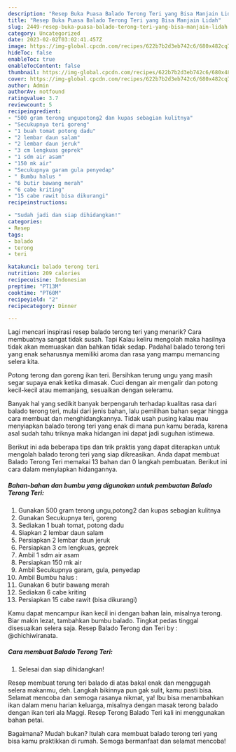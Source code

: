 ```yaml
---
description: "Resep Buka Puasa Balado Terong Teri yang Bisa Manjain Lidah"
title: "Resep Buka Puasa Balado Terong Teri yang Bisa Manjain Lidah"
slug: 2449-resep-buka-puasa-balado-terong-teri-yang-bisa-manjain-lidah
category: Uncategorized
date: 2023-02-02T03:02:41.457Z
image: https://img-global.cpcdn.com/recipes/622b7b2d3eb742c6/680x482cq70/balado-terong-teri-foto-resep-utama.jpg
hideToc: false
enableToc: true
enableTocContent: false
thumbnail: https://img-global.cpcdn.com/recipes/622b7b2d3eb742c6/680x482cq70/balado-terong-teri-foto-resep-utama.jpg
cover: https://img-global.cpcdn.com/recipes/622b7b2d3eb742c6/680x482cq70/balado-terong-teri-foto-resep-utama.jpg
author: Admin
authorAv: notfound
ratingvalue: 3.7
reviewcount: 5
recipeingredient:
- "500 gram terong ungupotong2 dan kupas sebagian kulitnya"
- "Secukupnya teri goreng"
- "1 buah tomat potong dadu"
- "2 lembar daun salam"
- "2 lembar daun jeruk"
- "3 cm lengkuas geprek"
- "1 sdm air asam"
- "150 mk air"
- "Secukupnya garam gula penyedap"
- " Bumbu halus "
- "6 butir bawang merah"
- "6 cabe kriting"
- "15 cabe rawit bisa dikurangi"
recipeinstructions:

- "Sudah jadi dan siap dihidangkan!"
categories:
- Resep
tags:
- balado
- terong
- teri

katakunci: balado terong teri 
nutrition: 209 calories
recipecuisine: Indonesian
preptime: "PT13M"
cooktime: "PT60M"
recipeyield: "2"
recipecategory: Dinner

---
```



Lagi mencari inspirasi resep balado terong teri yang menarik? Cara membuatnya sangat tidak susah. Tapi Kalau keliru mengolah maka hasilnya tidak akan memuaskan dan bahkan tidak sedap. Padahal balado terong teri yang enak seharusnya memiliki aroma dan rasa yang mampu memancing selera kita.


Potong terong dan goreng ikan teri. Bersihkan terung ungu yang masih segar supaya enak ketika dimasak. Cuci dengan air mengalir dan potong kecil-kecil atau memanjang, sesuaikan dengan seleramu.

Banyak hal yang sedikit banyak berpengaruh terhadap kualitas rasa dari balado terong teri, mulai dari jenis bahan, lalu pemilihan bahan segar hingga cara membuat dan menghidangkannya. Tidak usah pusing kalau mau menyiapkan balado terong teri yang enak di mana pun kamu berada, karena asal sudah tahu triknya maka hidangan ini dapat jadi suguhan istimewa.


Berikut ini ada beberapa tips dan trik praktis yang dapat diterapkan untuk mengolah balado terong teri yang siap dikreasikan. Anda dapat membuat Balado Terong Teri memakai 13 bahan dan 0 langkah pembuatan. Berikut ini cara dalam menyiapkan hidangannya.

<!--inarticleads1-->

##### Bahan-bahan dan bumbu yang digunakan untuk pembuatan Balado Terong Teri:

1. Gunakan 500 gram terong ungu,potong2 dan kupas sebagian kulitnya
1. Gunakan Secukupnya teri, goreng
1. Sediakan 1 buah tomat, potong dadu
1. Siapkan 2 lembar daun salam
1. Persiapkan 2 lembar daun jeruk
1. Persiapkan 3 cm lengkuas, geprek
1. Ambil 1 sdm air asam
1. Persiapkan 150 mk air
1. Ambil Secukupnya garam, gula, penyedap
1. Ambil  Bumbu halus :
1. Gunakan 6 butir bawang merah
1. Sediakan 6 cabe kriting
1. Persiapkan 15 cabe rawit (bisa dikurangi)


Kamu dapat mencampur ikan kecil ini dengan bahan lain, misalnya terong. Biar makin lezat, tambahkan bumbu balado. Tingkat pedas tinggal disesuaikan selera saja. Resep Balado Terong dan Teri by : @chichiwiranata. 

<!--inarticleads2-->

##### Cara membuat Balado Terong Teri:


1. Selesai dan siap dihidangkan!

Resep membuat terung teri balado di atas bakal enak dan menggugah selera makanmu, deh. Langkah bikinnya pun gak sulit, kamu pasti bisa. Selamat mencoba dan semoga rasanya nikmat, ya! Ibu bisa menambahkan ikan dalam menu harian keluarga, misalnya dengan masak terong balado dengan ikan teri ala Maggi. Resep Terong Balado Teri kali ini menggunakan bahan petai. 

Bagaimana? Mudah bukan? Itulah cara membuat balado terong teri yang bisa kamu praktikkan di rumah. Semoga bermanfaat dan selamat mencoba!
